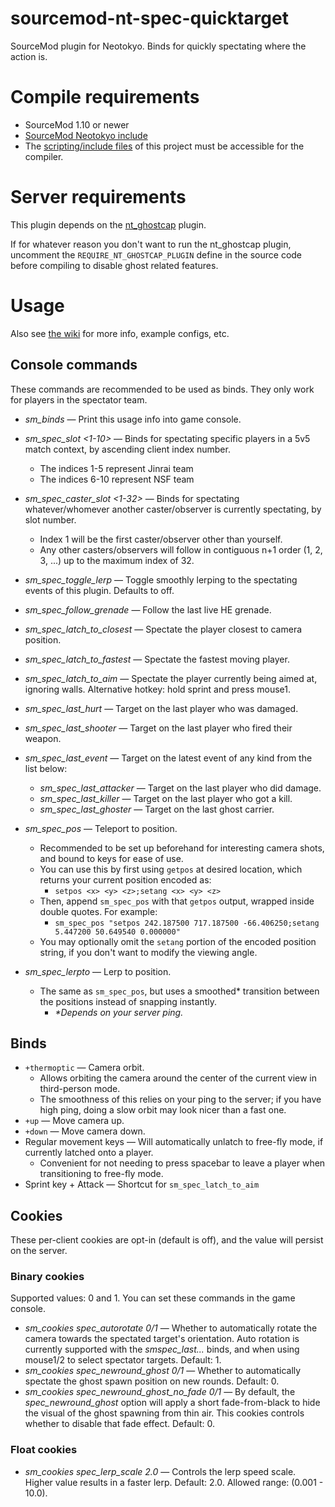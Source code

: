 # sourcemod-nt-spec-quicktarget

SourceMod plugin for Neotokyo. Binds for quickly spectating where the action is.

# Compile requirements

- SourceMod 1.10 or newer
- [SourceMod Neotokyo include](https://github.com/softashell/sourcemod-nt-include)
- The [scripting/include files](scripting/include) of this project must be accessible for the compiler.

# Server requirements

This plugin depends on the [nt_ghostcap](https://github.com/softashell/nt-sourcemod-plugins/blob/master/scripting/nt_ghostcap.sp) plugin.

If for whatever reason you don't want to run the nt_ghostcap plugin, uncomment the `REQUIRE_NT_GHOSTCAP_PLUGIN` define in the source code before compiling to disable ghost related features.

# Usage

Also see [the wiki](https://github.com/Rainyan/sourcemod-nt-spec-quicktarget/wiki/So-You-Wanna-Be-An-Observer) for more info, example configs, etc.

## Console commands

These commands are recommended to be used as binds. They only work for players in the spectator team.

- _sm_binds_ — Print this usage info into game console.

- _sm_spec_slot <1-10>_ — Binds for spectating specific players in a 5v5 match context, by ascending client index number.

  - The indices 1-5 represent Jinrai team
  - The indices 6-10 represent NSF team

- _sm_spec_caster_slot <1-32>_ — Binds for spectating whatever/whomever another caster/observer is currently spectating, by slot number.

  - Index 1 will be the first caster/observer other than yourself.
  - Any other casters/observers will follow in contiguous n+1 order (1, 2, 3, ...) up to the maximum index of 32.

- _sm_spec_toggle_lerp_ — Toggle smoothly lerping to the spectating events of this plugin. Defaults to off.
- _sm_spec_follow_grenade_ — Follow the last live HE grenade.
- _sm_spec_latch_to_closest_ — Spectate the player closest to camera position.
- _sm_spec_latch_to_fastest_ — Spectate the fastest moving player.
- _sm_spec_latch_to_aim_ — Spectate the player currently being aimed at, ignoring walls. Alternative hotkey: hold sprint and press mouse1.

- _sm_spec_last_hurt_ — Target on the last player who was damaged.
- _sm_spec_last_shooter_ — Target on the last player who fired their weapon.
- _sm_spec_last_event_ — Target on the latest event of any kind from the list below:

  - _sm_spec_last_attacker_ — Target on the last player who did damage.
  - _sm_spec_last_killer_ — Target on the last player who got a kill.
  - _sm_spec_last_ghoster_ — Target on the last ghost carrier.

- _sm_spec_pos_ — Teleport to position.
  - Recommended to be set up beforehand for interesting camera shots, and bound to keys for ease of use.
  - You can use this by first using `getpos` at desired location, which returns your current position encoded as:
    - `setpos <x> <y> <z>;setang <x> <y> <z>`
  - Then, append `sm_spec_pos` with that `getpos` output, wrapped inside double quotes. For example:
    - `sm_spec_pos "setpos 242.187500 717.187500 -66.406250;setang 5.447200 50.649540 0.000000"`
  - You may optionally omit the `setang` portion of the encoded position string, if you don't want to modify the viewing angle.
- _sm_spec_lerpto_ — Lerp to position.
  - The same as `sm_spec_pos`, but uses a smoothed\* transition between the positions instead of snapping instantly.
    - _\*Depends on your server ping._

## Binds

- `+thermoptic` — Camera orbit.
  - Allows orbiting the camera around the center of the current view in third-person mode.
  - The smoothness of this relies on your ping to the server; if you have high ping, doing a slow orbit may look nicer than a fast one.
- `+up` — Move camera up.
- `+down` — Move camera down.
- Regular movement keys — Will automatically unlatch to free-fly mode, if currently latched onto a player.
  - Convenient for not needing to press spacebar to leave a player when transitioning to free-fly mode.
- Sprint key + Attack — Shortcut for `sm_spec_latch_to_aim`

## Cookies

These per-client cookies are opt-in (default is off), and the value will persist on the server.

### Binary cookies

Supported values: 0 and 1. You can set these commands in the game console.

- _sm_cookies spec_autorotate 0/1_ — Whether to automatically rotate the camera towards the spectated target's orientation. Auto rotation is currently supported with the _sm*spec_last*..._ binds, and when using mouse1/2 to select spectator targets. Default: 1.
- _sm_cookies spec_newround_ghost 0/1_ — Whether to automatically spectate the ghost spawn position on new rounds. Default: 0.
- _sm_cookies spec_newround_ghost_no_fade 0/1_ — By default, the _spec_newround_ghost_ option will apply a short fade-from-black to hide the visual of the ghost spawning from thin air. This cookies controls whether to disable that fade effect. Default: 0.

### Float cookies

- _sm_cookies spec_lerp_scale 2.0_ — Controls the lerp speed scale. Higher value results in a faster lerp. Default: 2.0. Allowed range: (0.001 - 10.0).

